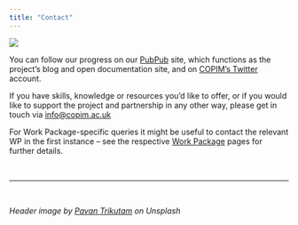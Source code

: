 ```yaml
---
title: "Contact"
---
```


![](/images/pavan-trikutam-71CjSSB83Wo-unsplash-cropped.jpg)

You can follow our progress on our [PubPub](https://copim.pubpub.org/) site, which functions as the project’s blog and open documentation site, and on [COPIM’s Twitter](https://twitter.com/COPIMproject) account.

If you have skills, knowledge or resources you’d like to offer, or if you would like to support the project and partnership in any other way, please get in touch via [info@copim.ac.uk](mailto:info@copim.ac.uk)

For Work Package-specific queries it might be useful to contact the relevant WP in the first instance – see the respective [Work Package](https://www.copim.ac.uk/work-package/) pages for further details.



  &nbsp;

---



  &nbsp;

*Header image by [Pavan Trikutam](https://unsplash.com/photos/71CjSSB83Wo) on Unsplash*
